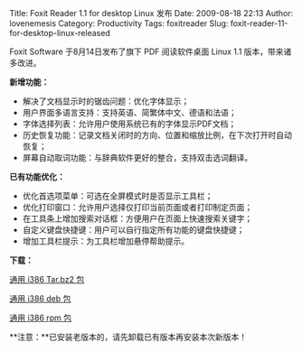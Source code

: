 Title: Foxit Reader 1.1 for desktop Linux 发布
Date: 2009-08-18 22:13
Author: lovenemesis
Category: Productivity
Tags: foxitreader
Slug: foxit-reader-11-for-desktop-linux-released

Foxit Software 于8月14日发布了旗下 PDF 阅读软件桌面 Linux 1.1
版本，带来诸多改进。

**新增功能：**

-   解决了文档显示时的锯齿问题：优化字体显示；
-   用户界面多语言支持：支持英语、简繁体中文、德语和法语；
-   字体选择列表：允许用户使用系统已有的字体显示PDF文档；
-   历史恢复功能：记录文档关闭时的方向、位置和缩放比例，在下次打开时自动恢复；
-   屏幕自动取词功能：与辞典软件更好的整合，支持双击选词翻译。

**已有功能优化：**

-   优化首选项菜单：可选在全屏模式时是否显示工具栏；
-   优化打印窗口：允许用户选择仅打印当前页面或者打印制定页面；
-   在工具条上增加搜索对话框：方便用户在页面上快速搜索关键字；
-   自定义键盘快捷键：用户可以自行指定所有功能的键盘快捷键；
-   增加工具栏提示：为工具栏增加悬停帮助提示。

**下载：**

[通用 i386 Tar.bz2
包](http://mirrors.foxitsoftware.com/pub/foxit/reader/desktop/linux/1.x/1.1/enu/FoxitReader-1.1.0.tar.bz2)

[通用 i386 deb
包](http://mirrors.foxitsoftware.com/pub/foxit/reader/desktop/linux/1.x/1.1/enu/FoxitReader_1.1.0_i386.deb)

[通用 i386 rpm
包](http://mirrors.foxitsoftware.com/pub/foxit/reader/desktop/linux/1.x/1.1/enu/FoxitReader-1.1-0.fc9.i386.rpm)

**注意：**已安装老版本的，请先卸载已有版本再安装本次新版本！

